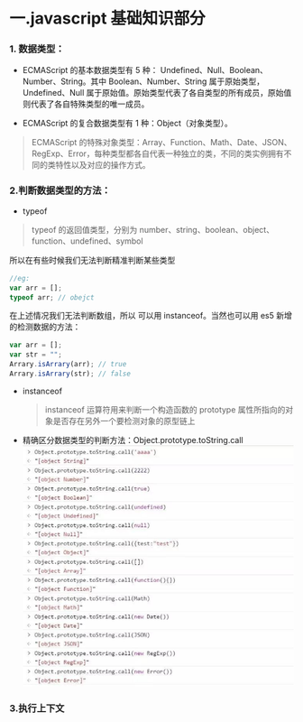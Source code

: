 # 一.javascript 基础知识部分

### 1. 数据类型：

-   ECMAScript 的基本数据类型有 5 种： Undefined、Null、Boolean、Number、String。其中 Boolean、Number、String 属于原始类型，Undefined、Null 属于原始值。原始类型代表了各自类型的所有成员，原始值则代表了各自特殊类型的唯一成员。

-   ECMAScript 的复合数据类型有 1 种：Object（对象类型）。

> ECMAScript 的特殊对象类型：Array、Function、Math、Date、JSON、RegExp、Error，每种类型都各自代表一种独立的类，不同的类实例拥有不同的类特性以及对应的操作方式。

### 2.判断数据类型的方法：

-   typeof

> typeof 的返回值类型，分别为 number、string、boolean、object、function、undefined、symbol

所以在有些时候我们无法判断精准判断某些类型

```js
//eg:
var arr = [];
typeof arr; // obejct
```

在上述情况我们无法判断数组，所以 可以用 instanceof。当然也可以用 es5 新增的检测数据的方法：

```js
var arr = [];
var str = "";
Arrary.isArrary(arr); // true
Arrary.isArrary(str); // false
```

-   instanceof

    > instanceof 运算符用来判断一个构造函数的 prototype 属性所指向的对象是否存在另外一个要检测对象的原型链上

-   精确区分数据类型的判断方法：Object.prototype.toString.call
    ![精确区分数据类型](./imgs/精确区分数据类型.jpeg)

### 3.执行上下文
